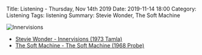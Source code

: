 Title: Listening - Thursday, Nov 14th 2019 
Date: 2019-11-14 18:00
Category: Listening
Tags: listening
Summary: Stevie Wonder, The Soft Machine


![Innervisions](/images/innervisions.jpg)

- [Stevie Wonder - Innervisions (1973 Tamla)](https://www.discogs.com/Stevie-Wonder-Innervisions/master/86466)
- [The Soft Machine - The Soft Machine (1968 Probe)](https://www.discogs.com/The-Soft-Machine-The-Soft-Machine/release/1929822)

